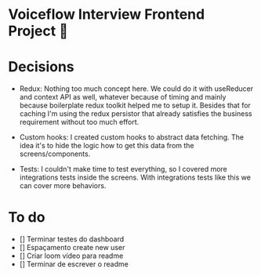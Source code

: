# Voiceflow Interview Frontend Project 💬

# Decisions

- Redux: Nothing too much concept here. We could do it with useReducer and context API as well, whatever because of timing and mainly because boilerplate redux toolkit helped me to setup it. Besides that for caching I'm using the redux persistor that already satisfies the business requirement without too much effort.

- Custom hooks: I created custom hooks to abstract data fetching. The idea it's to hide the logic how to get this data from the screens/components.

- Tests: I couldn't make time to test everything, so I covered more integrations tests inside the screens. With integrations tests like this we can cover more behaviors.

# To do

- [] Terminar testes do dashboard
- [] Espaçamento create new user
- [] Criar loom vídeo para readme
- [] Terminar de escrever o readme
